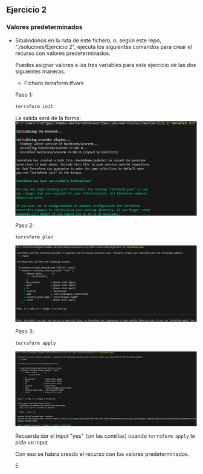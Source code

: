 ## Ejercicio 2
### Valores predeterminados

 - Situándonos en la ruta de este fichero, o, según este repo, "./solucines/Ejercicio 2", ejecuta los siguientes comandos para crear el recurso con valores predeterminados.
    
    Puedes asignar valores a las tres variables para este ejercicio de las dos siguientes maneras.

    -  Fichero terraform.tfvars

    Paso 1:
    ``` bash
    terraform init
    ```
    La salida será de la forma: 
    ![ Captura init ](./capturas/init.png)
    
    Paso 2:
    ``` bash
    terraform plan
    ```
    ![ Captura plan ](./capturas/plan.png)

    Paso 3:
    ``` bash
    terraform apply
    ```
    ![ Captura apply ](./capturas/apply.png)

    Recuerda dar el input "yes" (sin las comillas) cuando ```terraform apply``` te pida un input

    Con eso se habra creado el recurso con los valores predeterminados.

    E



    ```
    ```